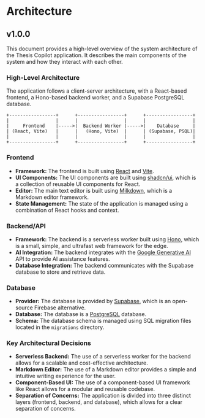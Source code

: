 
# Architecture

## v1.0.0

This document provides a high-level overview of the system architecture of the Thesis Copilot application. It describes the main components of the system and how they interact with each other.

### High-Level Architecture

The application follows a client-server architecture, with a React-based frontend, a Hono-based backend worker, and a Supabase PostgreSQL database.

```
+-----------------+      +-----------------+      +-----------------+
|                 |      |                 |      |                 |
|     Frontend    |----->|  Backend Worker |----->|    Database     |
| (React, Vite)   |      |   (Hono, Vite)  |      | (Supabase, PSQL)|
|                 |      |                 |      |                 |
+-----------------+      +-----------------+      +-----------------+
```

### Frontend

*   **Framework:** The frontend is built using [React](https://react.dev/) and [Vite](https://vitejs.dev/).
*   **UI Components:** The UI components are built using [shadcn/ui](https://ui.shadcn.com/), which is a collection of reusable UI components for React.
*   **Editor:** The main text editor is built using [Milkdown](https://milkdown.dev/), which is a Markdown editor framework.
*   **State Management:** The state of the application is managed using a combination of React hooks and context.

### Backend/API

*   **Framework:** The backend is a serverless worker built using [Hono](https://hono.dev/), which is a small, simple, and ultrafast web framework for the edge.
*   **AI Integration:** The backend integrates with the [Google Generative AI](https://ai.google/) API to provide AI assistance features.
*   **Database Integration:** The backend communicates with the Supabase database to store and retrieve data.

### Database

*   **Provider:** The database is provided by [Supabase](https://supabase.com/), which is an open-source Firebase alternative.
*   **Database:** The database is a [PostgreSQL](https://www.postgresql.org/) database.
*   **Schema:** The database schema is managed using SQL migration files located in the `migrations` directory.

### Key Architectural Decisions

*   **Serverless Backend:** The use of a serverless worker for the backend allows for a scalable and cost-effective architecture.
*   **Markdown Editor:** The use of a Markdown editor provides a simple and intuitive writing experience for the user.
*   **Component-Based UI:** The use of a component-based UI framework like React allows for a modular and reusable codebase.
*   **Separation of Concerns:** The application is divided into three distinct layers (frontend, backend, and database), which allows for a clear separation of concerns.
